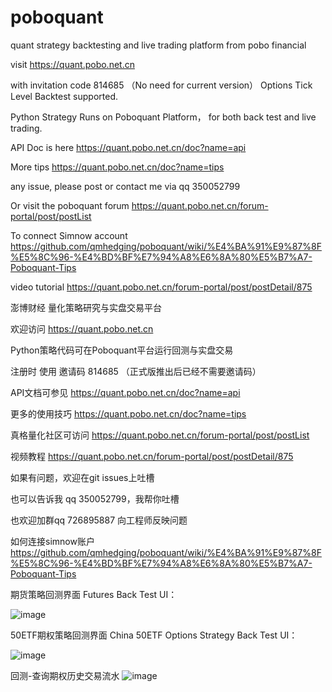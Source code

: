 # poboquant
quant strategy backtesting and live trading platform from pobo financial

visit https://quant.pobo.net.cn

with invitation code 
814685 （No need for current version）
Options Tick Level Backtest supported.

Python Strategy Runs on Poboquant Platform， for both back test and live trading. 

API Doc is here https://quant.pobo.net.cn/doc?name=api

More tips https://quant.pobo.net.cn/doc?name=tips

any issue, please post or contact me via qq 350052799

Or visit the poboquant forum https://quant.pobo.net.cn/forum-portal/post/postList

To connect Simnow account https://github.com/qmhedging/poboquant/wiki/%E4%BA%91%E9%87%8F%E5%8C%96-%E4%BD%BF%E7%94%A8%E6%8A%80%E5%B7%A7-Poboquant-Tips

video tutorial https://quant.pobo.net.cn/forum-portal/post/postDetail/875

澎博财经 量化策略研究与实盘交易平台 

欢迎访问 https://quant.pobo.net.cn

Python策略代码可在Poboquant平台运行回测与实盘交易

注册时 使用 邀请码 814685 （正式版推出后已经不需要邀请码）

API文档可参见 https://quant.pobo.net.cn/doc?name=api

更多的使用技巧 https://quant.pobo.net.cn/doc?name=tips

真格量化社区可访问 https://quant.pobo.net.cn/forum-portal/post/postList

视频教程 https://quant.pobo.net.cn/forum-portal/post/postDetail/875

如果有问题，欢迎在git issues上吐槽 

也可以告诉我 qq 350052799，我帮你吐槽 

也欢迎加群qq 726895887 向工程师反映问题 

如何连接simnow账户 https://github.com/qmhedging/poboquant/wiki/%E4%BA%91%E9%87%8F%E5%8C%96-%E4%BD%BF%E7%94%A8%E6%8A%80%E5%B7%A7-Poboquant-Tips

期货策略回测界面 Futures Back Test UI：

![image](https://github.com/qmhedging/poboquant/blob/master/%E6%BE%8E%E5%8D%9A%E4%BA%91%E9%87%8F%E5%8C%96mag.jpg)

50ETF期权策略回测界面 China 50ETF Options Strategy Back Test UI：

![image](https://github.com/qmhedging/poboquant/blob/master/%E6%BE%8E%E5%8D%9A%E4%BA%91%E9%87%8F%E5%8C%96-%E6%9C%9F%E6%9D%83.jpg)

回测-查询期权历史交易流水
![image](https://github.com/qmhedging/poboquant/blob/master/poboquant.jpg)




